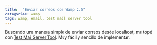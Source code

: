```yaml
---
title:  "Enviar correos con Wamp 2.5"
categories: wamp
tags: wamp, email, test mail server tool
---
```


Buscando una manera simple de enviar correos desde localhost,
me topé con [Test Mail Server Tool](http://www.toolheap.com/test-mail-server-tool/users-manual.html).
Muy fácil y sencillo de implementar.
